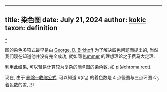 
---
title: 染色图
date: July 21, 2024
author: [kokic](/kokic.md)
taxon: definition
---

[*](_lib/chroma.typ#:shared)

图的染色多项式最早是由 [George. D. Birkhoff](/person/george-david-birkhoff) 为了解决四色问题而提出的, 当然我们现在知道他并没有完全成功, 就如同 [Kummer](/person/ernst-kummer) 的理想理论之于费马大定理. 

[](./deletion-contraction.md#:embed)

利用此结果, 可以轻易计算较为复杂的简单图的染色数, 如 [pi(#chroma.rect)](inline-math-0pt-2pt). 

现在, 由于 [删除--收缩公式](/data-structure/deletion-contraction), 可以知道 $\pi(C_4)$ 的着色数是 $4$ 点径图与三点环图 $C_3$ 着色数的差, 即

[](./chromatic-0001.typ#:block)
